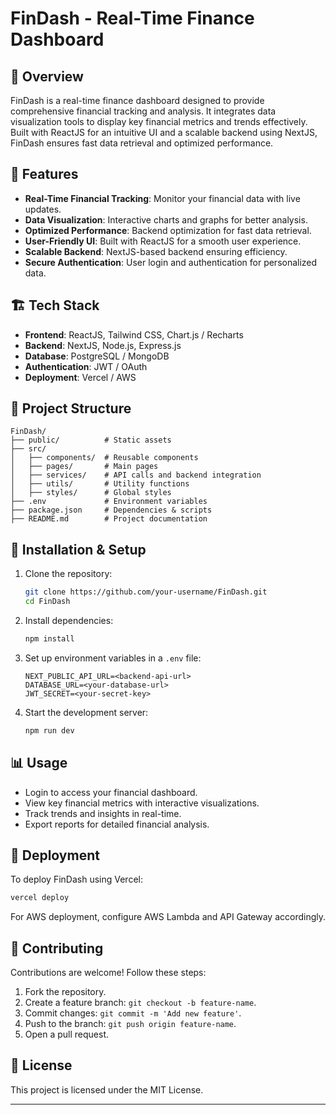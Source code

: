 # FinDash - Real-Time Finance Dashboard

## 📌 Overview
FinDash is a real-time finance dashboard designed to provide comprehensive financial tracking and analysis. It integrates data visualization tools to display key financial metrics and trends effectively. Built with ReactJS for an intuitive UI and a scalable backend using NextJS, FinDash ensures fast data retrieval and optimized performance.

## 🚀 Features
- **Real-Time Financial Tracking**: Monitor your financial data with live updates.
- **Data Visualization**: Interactive charts and graphs for better analysis.
- **Optimized Performance**: Backend optimization for fast data retrieval.
- **User-Friendly UI**: Built with ReactJS for a smooth user experience.
- **Scalable Backend**: NextJS-based backend ensuring efficiency.
- **Secure Authentication**: User login and authentication for personalized data.

## 🏗️ Tech Stack
- **Frontend**: ReactJS, Tailwind CSS, Chart.js / Recharts
- **Backend**: NextJS, Node.js, Express.js
- **Database**: PostgreSQL / MongoDB
- **Authentication**: JWT / OAuth
- **Deployment**: Vercel / AWS

## 📂 Project Structure
```
FinDash/
├── public/          # Static assets
├── src/
│   ├── components/  # Reusable components
│   ├── pages/       # Main pages
│   ├── services/    # API calls and backend integration
│   ├── utils/       # Utility functions
│   ├── styles/      # Global styles
├── .env             # Environment variables
├── package.json     # Dependencies & scripts
├── README.md        # Project documentation
```

## 🔧 Installation & Setup
1. Clone the repository:
   ```sh
   git clone https://github.com/your-username/FinDash.git
   cd FinDash
   ```
2. Install dependencies:
   ```sh
   npm install
   ```
3. Set up environment variables in a `.env` file:
   ```env
   NEXT_PUBLIC_API_URL=<backend-api-url>
   DATABASE_URL=<your-database-url>
   JWT_SECRET=<your-secret-key>
   ```
4. Start the development server:
   ```sh
   npm run dev
   ```

## 📊 Usage
- Login to access your financial dashboard.
- View key financial metrics with interactive visualizations.
- Track trends and insights in real-time.
- Export reports for detailed financial analysis.

## 🚀 Deployment
To deploy FinDash using Vercel:
```sh
vercel deploy
```
For AWS deployment, configure AWS Lambda and API Gateway accordingly.



## 🤝 Contributing
Contributions are welcome! Follow these steps:
1. Fork the repository.
2. Create a feature branch: `git checkout -b feature-name`.
3. Commit changes: `git commit -m 'Add new feature'`.
4. Push to the branch: `git push origin feature-name`.
5. Open a pull request.

## 📜 License
This project is licensed under the MIT License.

---


